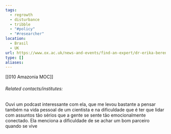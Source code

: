 ```yaml
---
tags:
  - regrowth
  - disturbance
  - tribble
  - "#policy"
  - "#researcher"
location:
  - Brasil
  - UK
url: https://www.ox.ac.uk/news-and-events/find-an-expert/dr-erika-berenguer
type: []
aliases:
---
```

[[010 Amazonia MOC]]
###### Related contacts/institutes:

Ouvi um podcast interessante com ela, que me levou bastante a pensar também na vida pessoal de um cientista e na dificuldade que é ter que lidar com assuntos tão sérios que a gente se sente tão emocionalmente conectado. Ela menciona a dificuldade de se achar um bom parceiro quando se vive 